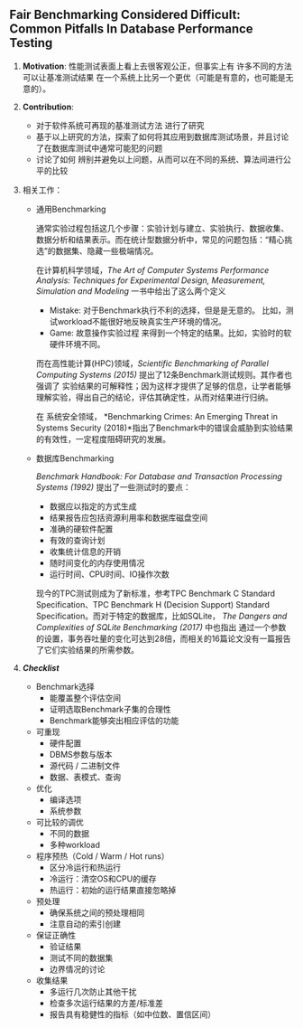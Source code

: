 ## Fair Benchmarking Considered Difficult: Common Pitfalls In Database Performance Testing

1. **Motivation**: 性能测试表面上看上去很客观公正，但事实上有 许多不同的方法可以让基准测试结果 在一个系统上比另一个更优（可能是有意的，也可能是无意的）。

2. **Contribution**: 

   - 对于软件系统可再现的基准测试方法 进行了研究
   - 基于以上研究的方法，探索了如何将其应用到数据库测试场景，并且讨论了在数据库测试中通常可能犯的问题
   - 讨论了如何 辨别并避免以上问题，从而可以在不同的系统、算法间进行公平的比较

3. 相关工作：

   - 通用Benchmarking

     通常实验过程包括这几个步骤：实验计划与建立、实验执行、数据收集、数据分析和结果表示。而在统计型数据分析中，常见的问题包括：“精心挑选”的数据集、隐藏一些极端情况。

     在计算机科学领域，*The Art of Computer Systems Performance Analysis: Techniques for Experimental Design, Measurement, Simulation and Modeling* 一书中给出了这么两个定义

     - Mistake: 对于Benchmark执行不利的选择，但是是无意的。 比如，测试workload不能很好地反映真实生产环境的情况。
     - Game: 故意操作实验过程 来得到一个特定的结果。比如，实验时的软硬件环境不同。

     而在高性能计算(HPC)领域，*Scientific Benchmarking of Parallel Computing Systems (2015)* 提出了12条Benchmark测试规则。其作者也强调了 实验结果的可解释性；因为这样才提供了足够的信息，让学者能够理解实验，得出自己的结论，评估其确定性，从而对结果进行归纳。

     在 系统安全领域， *Benchmarking Crimes: An Emerging Threat in Systems Security (2018)*指出了Benchmark中的错误会威胁到实验结果的有效性，一定程度阻碍研究的发展。

   - 数据库Benchmarking

     *Benchmark Handbook: For Database and Transaction Processing Systems (1992)* 提出了一些测试时的要点：

     - 数据应以指定的方式生成
     - 结果报告应包括资源利用率和数据库磁盘空间
     - 准确的硬软件配置
     - 有效的查询计划
     - 收集统计信息的开销
     - 随时间变化的内存使用情况
     - 运行时间、CPU时间、IO操作次数

     现今的TPC测试则成为了新标准，参考TPC Benchmark C Standard Specification、TPC Benchmark H (Decision Support) Standard Specification。而对于特定的数据库，比如SQLite， *The Dangers and Complexities of SQLite Benchmarking (2017)* 中也指出 通过一个参数的设置，事务吞吐量的变化可达到28倍，而相关的16篇论文没有一篇报告了它们实验结果的所需参数。

4. ***Checklist***
   - Benchmark选择
     - 能覆盖整个评估空间
     - 证明选取Benchmark子集的合理性
     - Benchmark能够突出相应评估的功能
   - 可重现
     - 硬件配置
     - DBMS参数与版本
     - 源代码 / 二进制文件
     - 数据、表模式、查询
   - 优化
     - 编译选项
     - 系统参数
   - 可比较的调优
     - 不同的数据
     - 多种workload
   - 程序预热（Cold / Warm / Hot runs）
     - 区分冷运行和热运行
     - 冷运行：清空OS和CPU的缓存
     - 热运行：初始的运行结果直接忽略掉
   - 预处理
     - 确保系统之间的预处理相同
     - 注意自动的索引创建
   - 保证正确性
     - 验证结果
     - 测试不同的数据集
     - 边界情况的讨论
   - 收集结果
     - 多运行几次防止其他干扰
     - 检查多次运行结果的方差/标准差
     - 报告具有稳健性的指标（如中位数、置信区间）